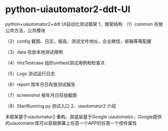 # python-uiautomator2-ddt-UI
python+uiautomator2+ddt UI自动化测试框架
1、框架结构
（1）common  存放公共方法，公共模块

（2）config 截图、日志，报告、测试文件地址，企业微信，邮箱等等配置

（3）data 存放本地测试用例

（4）hhzTestcase  组织unittest测试用例和检查点

（5）Logs 测试运行日志

（6）report  按年月日存放测试报告

（7）screenshot 按年月日存放截图

（8）StartRunning.py 测试入口
2、uiautomator2 介绍

本框架基于uiautomator2 重构，其底层基于Google uiautomator，Google提供的uiautomator库可以获取屏幕上任意一个APP的任意一个控件属性
